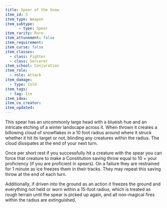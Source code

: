 ```yaml
---
title: Spear of the Snow
item_id: 3
item_type: Weapon
item_subtype:
      - type: Spear
item_rarity: Rare
item_attunement: false
item_requirement:
item_curse: false
item_classes:
  - class: Fighter
  - class: Sorcerer
item_school: Conjuration
item_role:
  - role: Attack
item_damage:
  - type: Cold
item_tags:
  - tag: Ice
item_idea:
item_co_creator:
item_updated:
---
```


This spear has an uncommonly large head with a blueish hue and an intricate etching of a winter landscape across it. When thrown it creates a billowing cloud of snowflakes in a 10 foot radius around where it struck whether it hit its target or not, blinding any creatures within the radius. The cloud dissipates at the end of your next turn.

Once per short rest if you successfully hit a creature with the spear you can force that creature to make a Constitution saving throw equal to 10 + your proficiency (if you are proficient in spears). On a failure they are restrained for 1 minute as ice freezes them in their tracks. They may repeat this saving throw at the end of each turn.

Additionally, if driven into the ground as an action it freezes the ground and everything not held or worn within a 15-foot radius, which is treated as rough terrain until the spear is picked up again, and all non-magical fires within the radius are extinguished.
